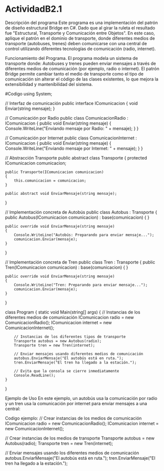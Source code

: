 # ActividadB2.1

Descripción del programa
Este programa es una implementación del patrón de diseño estructural Bridge en C#. Dado que al girar la ruleta el resultado fue "Estructural, Transporte y Comunicación entre Objetos". En este caso, aplique el patrón en el dominio de transporte, donde diferentes medios de transporte (autobuses, trenes) deben comunicarse con una central de control utilizando diferentes tecnologías de comunicación (radio, internet).

Funcionamiento del Programa.
El programa modela un sistema de transporte donde:
Autobuses y trenes pueden enviar mensajes a través de diferentes medios de comunicación (por ejemplo, radio o internet).
El patrón Bridge permite cambiar tanto el medio de transporte como el tipo de comunicación sin alterar el código de las clases existentes, lo que mejora la extensibilidad y mantenibilidad del sistema.


#Codigo
using System;

// Interfaz de comunicación
public interface IComunicacion
{
    void Enviar(string mensaje);
}

// Comunicación por Radio
public class ComunicacionRadio : IComunicacion
{
    public void Enviar(string mensaje)
    {
        Console.WriteLine("Enviando mensaje por Radio: " + mensaje);
    }
}

// Comunicación por Internet
public class ComunicacionInternet : IComunicacion
{
    public void Enviar(string mensaje)
    {
        Console.WriteLine("Enviando mensaje por Internet: " + mensaje);
    }
}

// Abstracción Transporte
public abstract class Transporte
{
    protected IComunicacion comunicacion;

    public Transporte(IComunicacion comunicacion)
    {
        this.comunicacion = comunicacion;
    }

    public abstract void EnviarMensaje(string mensaje);
}

// Implementación concreta de Autobús
public class Autobus : Transporte
{
    public Autobus(IComunicacion comunicacion) : base(comunicacion) { }

    public override void EnviarMensaje(string mensaje)
    {
        Console.WriteLine("Autobús: Preparando para enviar mensaje...");
        comunicacion.Enviar(mensaje);
    }
}

// Implementación concreta de Tren
public class Tren : Transporte
{
    public Tren(IComunicacion comunicacion) : base(comunicacion) { }

    public override void EnviarMensaje(string mensaje)
    {
        Console.WriteLine("Tren: Preparando para enviar mensaje...");
        comunicacion.Enviar(mensaje);
    }
}

class Program
{
    static void Main(string[] args)
    {
        // Instancias de los diferentes medios de comunicación
        IComunicacion radio = new ComunicacionRadio();
        IComunicacion internet = new ComunicacionInternet();

        // Instancias de los diferentes tipos de transporte
        Transporte autobus = new Autobus(radio);
        Transporte tren = new Tren(internet);

        // Enviar mensajes usando diferentes medios de comunicación
        autobus.EnviarMensaje("El autobús está en ruta.");
        tren.EnviarMensaje("El tren ha llegado a la estación.");

        // Evita que la consola se cierre inmediatamente
        Console.ReadLine();
    }
}




Ejemplo de Uso
En este ejemplo, un autobús usa la comunicación por radio y un tren usa la comunicación por internet para enviar mensajes a una central:

Codigo ejemplo:
// Crear instancias de los medios de comunicación
IComunicacion radio = new ComunicacionRadio();
IComunicacion internet = new ComunicacionInternet();

// Crear instancias de los medios de transporte
Transporte autobus = new Autobus(radio);
Transporte tren = new Tren(internet);

// Enviar mensajes usando los diferentes medios de comunicación
autobus.EnviarMensaje("El autobús está en ruta.");
tren.EnviarMensaje("El tren ha llegado a la estación.");


